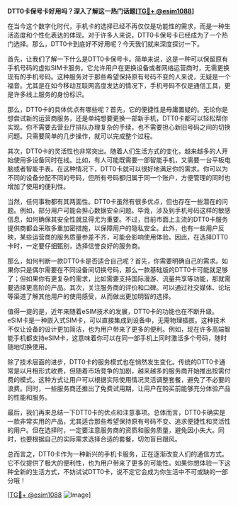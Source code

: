 **DTT0卡保号卡好用吗？深入了解这一热门话题[[TG💪+ @esim1088](https://t.me/s/esim1088)]**

在当今这个数字化时代，手机卡的选择已经不再仅仅是功能性的需求，而是一种生活态度和个性化表达的体现。对于许多人来说，DTT0卡保号卡已经成为了一个热门选择。那么，DTT0卡到底好不好用呢？今天我们就来深度探讨一下。

首先，让我们了解一下什么是DTT0卡保号卡。简单来说，这是一种可以保留原有手机号码的虚拟SIM卡服务。它允许用户在更换设备或者网络运营商时，无需更换现有的手机号码。这种服务对于那些希望保持原有号码不变的人来说，无疑是一个福音。尤其是在如今移动互联网高度发达的情况下，手机号码不仅是通信工具，更是许多线上服务的身份标识。

那么，DTT0卡的具体优点有哪些呢？首先，它的便捷性是毋庸置疑的。无论你是想尝试新的运营商服务，还是单纯想要更换一部新手机，DTT0卡都可以轻松帮你实现。你不需要去营业厅排队办理复杂的手续，也不需要担心新旧号码之间的切换问题。只需要简单的几步操作，就可以完成整个过程。

其次，DTT0卡的灵活性也非常突出。随着人们生活方式的变化，越来越多的人开始使用多设备同时在线。比如，有人可能既需要一部智能手机，又需要一台平板电脑或者智能手表。在这种情况下，DTT0卡就可以很好地满足你的需求。你可以为不同的设备分配不同的号码，但所有号码都归属于同一个账户，方便管理的同时也增加了使用的便利性。

当然，任何事物都有其两面性。DTT0卡虽然有很多优点，但也存在一些潜在的问题。例如，部分用户可能会担心数据安全问题。毕竟，涉及到手机号码这样的敏感信息，如何确保其安全性就显得尤为重要。不过，目前市面上主流的DTT0卡服务提供商都会采取多重加密措施，以保障用户的隐私安全。此外，也有一些用户反映，某些运营商的服务质量参差不齐，可能会影响使用体验。因此，在选择DTT0卡时，一定要仔细甄别，选择信誉良好的服务商。

那么，如何判断一款DTT0卡是否适合自己呢？首先，你需要明确自己的需求。如果你只是偶尔需要在不同设备间切换号码，那么一款基础版的DTT0卡可能就足够了；但如果你有更复杂的需求，比如需要支持国际漫游、流量共享等功能，那就需要选择更高阶的产品。其次，关注服务商的评价和口碑。可以通过社交媒体、论坛等渠道了解其他用户的使用感受，从而做出更加明智的选择。

值得一提的是，近年来随着eSIM技术的发展，DTT0卡的功能也在不断升级。eSIM卡是一种嵌入式SIM卡，可以直接集成到设备中，无需物理插拔。这种技术不仅让设备的设计更加简洁，也为用户带来了更多的便利。例如，现在许多高端智能手机都支持eSIM卡，这意味着你可以在同一部手机上同时激活多个号码，随时随地切换使用。

除了技术层面的进步，DTT0卡的服务模式也在悄然发生变化。传统的DTT0卡通常是以月租形式收费，但随着市场竞争的加剧，越来越多的服务商开始推出按需付费的模式。这种方式让用户可以根据实际使用情况灵活调整套餐，避免了不必要的浪费。同时，一些服务商还推出了免费试用期，让用户在购买前能够充分体验产品的性能和服务。

最后，我们再来总结一下DTT0卡的优点和注意事项。总体而言，DTT0卡确实是一款非常实用的产品，尤其适合那些希望保持原有号码不变、追求便捷性和灵活性的用户。但在选择时，一定要注意服务商的资质和服务质量，避免因小失大。同时，也要根据自己的实际需求选择合适的套餐，切勿盲目跟风。

总而言之，DTT0卡作为一种新兴的手机卡服务，正在逐渐改变人们的通信方式。它不仅提供了极大的便利性，也为用户带来了更多的可能性。如果你想体验一下这种全新的生活方式，不妨试试DTT0卡，说不定它会成为你生活中不可或缺的一部分哦！

[[TG💪+ @esim1088](https://t.me/s/esim1088) ![Image](https://i.postimg.cc/4NQfJmqS/Snipaste-2025-05-13-00-14-12.png)]